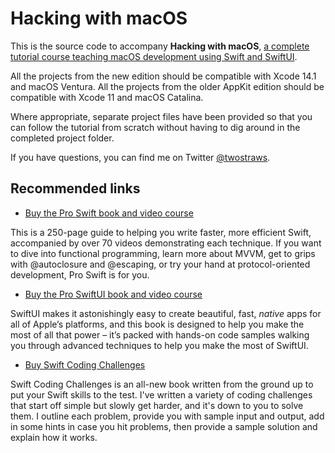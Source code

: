 # Hacking with macOS

This is the source code to accompany **Hacking with macOS**, [a complete tutorial course teaching macOS development using Swift and SwiftUI](https://www.hackingwithswift.com/store/hacking-with-macos).

All the projects from the new edition should be compatible with Xcode 14.1 and macOS Ventura. All the projects from the older AppKit edition should be compatible with Xcode 11 and macOS Catalina.

Where appropriate, separate project files have been provided so that you can follow the tutorial from scratch without having to dig around in the completed project folder.

If you have questions, you can find me on Twitter [@twostraws](https://www.twitter.com/twostraws).


## Recommended links

- [Buy the Pro Swift book and video course](https://gumroad.com/l/proswift)

This is a 250-page guide to helping you write faster, more efficient Swift, accompanied by over 70 videos demonstrating each technique. If you want to dive into functional programming, learn more about MVVM, get to grips with @autoclosure and @escaping, or try your hand at protocol-oriented development, Pro Swift is for you.


- [Buy the Pro SwiftUI book and video course](https://gumroad.com/l/pro-swiftui)

SwiftUI makes it astonishingly easy to create beautiful, fast, *native* apps for all of Apple’s platforms, and this book is designed to help you make the most of all that power – it’s packed with hands-on code samples walking you through advanced techniques to help you make the most of SwiftUI.


- [Buy Swift Coding Challenges](https://gumroad.com/l/swiftcc)

Swift Coding Challenges is an all-new book written from the ground up to put your Swift skills to the test. I've written a variety of coding challenges that start off simple but slowly get harder, and it's down to you to solve them. I outline each problem, provide you with sample input and output, add in some hints in case you hit problems, then provide a sample solution and explain how it works.
